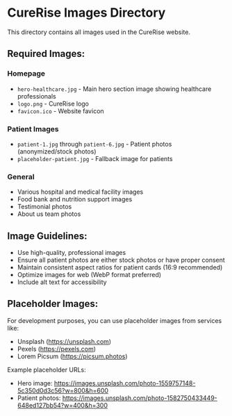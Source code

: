 # CureRise Images Directory

This directory contains all images used in the CureRise website.

## Required Images:

### Homepage
- `hero-healthcare.jpg` - Main hero section image showing healthcare professionals
- `logo.png` - CureRise logo
- `favicon.ico` - Website favicon

### Patient Images
- `patient-1.jpg` through `patient-6.jpg` - Patient photos (anonymized/stock photos)
- `placeholder-patient.jpg` - Fallback image for patients

### General
- Various hospital and medical facility images
- Food bank and nutrition support images
- Testimonial photos
- About us team photos

## Image Guidelines:
- Use high-quality, professional images
- Ensure all patient photos are either stock photos or have proper consent
- Maintain consistent aspect ratios for patient cards (16:9 recommended)
- Optimize images for web (WebP format preferred)
- Include alt text for accessibility

## Placeholder Images:
For development purposes, you can use placeholder images from services like:
- Unsplash (https://unsplash.com)
- Pexels (https://pexels.com)
- Lorem Picsum (https://picsum.photos)

Example placeholder URLs:
- Hero image: https://images.unsplash.com/photo-1559757148-5c350d0d3c56?w=800&h=600
- Patient photos: https://images.unsplash.com/photo-1582750433449-648ed127bb54?w=400&h=300

